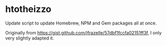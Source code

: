 htotheizzo
==========

Update script to update Homebrew, NPM and Gem packages all at once.

Originally from https://gist.github.com/jfrazelle/57dbf1fccfa02151ff3f, I only very slightly adapted it.
